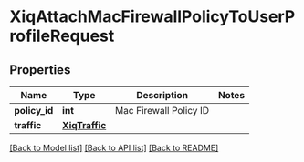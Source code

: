 # XiqAttachMacFirewallPolicyToUserProfileRequest

## Properties
Name | Type | Description | Notes
------------ | ------------- | ------------- | -------------
**policy_id** | **int** | Mac Firewall Policy ID | 
**traffic** | [**XiqTraffic**](XiqTraffic.md) |  | 

[[Back to Model list]](../README.md#documentation-for-models) [[Back to API list]](../README.md#documentation-for-api-endpoints) [[Back to README]](../README.md)


